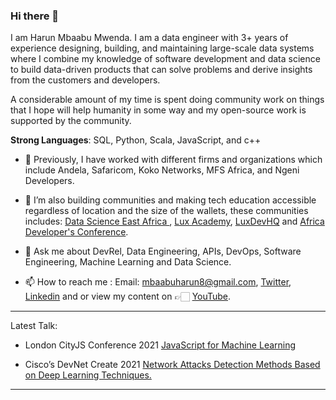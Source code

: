 ### Hi there 👋

I am Harun Mbaabu Mwenda. I am a data engineer with 3+ years of experience designing, building, and maintaining large-scale data systems where I combine my knowledge of software development and data science to build data-driven products that can solve problems and derive insights from the customers and developers. 

A considerable amount of my time is spent doing community work on things that I hope will help humanity in some way and my open-source work is supported by the community. 

**Strong Languages**: SQL, Python, Scala, JavaScript, and c++ 

- 🔭 Previously, I have worked with different firms and organizations which include Andela, Safaricom, Koko Networks, MFS Africa, and Ngeni Developers. 
 
- 🔭 I’m also building communities and making tech education accessible regardless of location and the size of the wallets, these communities  includes:  [Data Science  East  Africa ](https://twitter.com/DSEAfrica), [Lux Academy](https://twitter.com/lux_academy), [LuxDevHQ](https://twitter.com/LuxDevHQ) and [Africa Developer's Conference](https://twitter.com/AfricaDevsConf).

- 💬 Ask me about DevRel, Data Engineering, APIs, DevOps, Software Engineering, Machine Learning and Data Science.

- 📫 How to reach me : Email: mbaabuharun8@gmail.com, [Twitter](https://twitter.com/HarunMbaabu), [Linkedin](https://www.linkedin.com/in/harun-mbaabu-mwenda-8a89ab174/) and or view my content on 👉🏻 [YouTube](https://www.youtube.com/channel/UCS-zdr8_cuUGNvOhLKUkjZQ).

--------------

Latest Talk:
* London CityJS Conference 2021 [JavaScript for Machine Learning](https://cityjsconf.org/speaker/602044dd75e90e35cb2f21c1)

* Cisco’s DevNet Create 2021 [Network Attacks Detection Methods Based on Deep Learning Techniques.](https://youtu.be/WSdOVCIBj5A)

--------------
